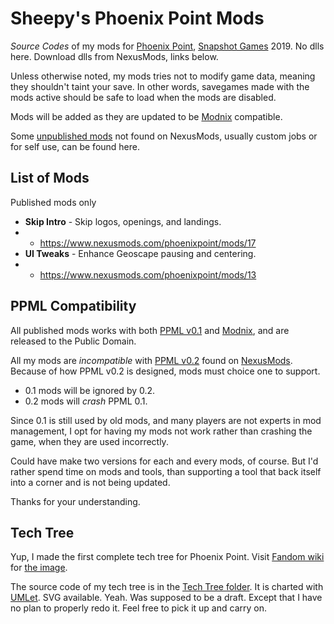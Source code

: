 # Sheepy's Phoenix Point Mods

*Source Codes* of my mods for [Phoenix Point](https://phoenixpoint.info/), [Snapshot Games](http://www.snapshotgames.com/) 2019.
No dlls here.
Download dlls from NexusMods, links below.

Unless otherwise noted, my mods tries not to modify game data,
meaning they shouldn't taint your save.
In other words, savegames made with the mods active should be safe to load when the mods are disabled.

Mods will be added as they are updated to be [Modnix](https://github.com/Sheep-y/Modnix) compatible.

Some [unpublished mods](https://github.com/Sheep-y/PhoenixPt-Mods/tree/master/Unpublished) not found on NexusMods,
usually custom jobs or for self use, can be found here.

## List of Mods

Published mods only 

* **Skip Intro** - Skip logos, openings, and landings.
* * https://www.nexusmods.com/phoenixpoint/mods/17
* **UI Tweaks** - Enhance Geoscape pausing and centering.
* * https://www.nexusmods.com/phoenixpoint/mods/13

## PPML Compatibility

All published mods works with both [PPML v0.1](https://github.com/RealityMachina/PhoenixPointModInjector/#readme) and [Modnix](https://github.com/Sheep-y/Modnix),
and are released to the Public Domain.

All my mods are *incompatible* with [PPML v0.2](https://github.com/Ijwu/PhoenixPointModLoader/#readme) found on [NexusMods](https://www.nexusmods.com/phoenixpoint/mods/38).
Because of how PPML v0.2 is designed, mods must choice one to support.

* 0.1 mods will be ignored by 0.2.
* 0.2 mods will *crash* PPML 0.1.

Since 0.1 is still used by old mods, and many players are not experts in mod management,
I opt for having my mods not work rather than crashing the game, when they are used incorrectly.

Could have make two versions for each and every mods, of course.
But I'd rather spend time on mods and tools, than supporting a tool that back itself into a corner and is not being updated.

Thanks for your understanding.

## Tech Tree

Yup, I made the first complete tech tree for Phoenix Point.
Visit [Fandom wiki](https://phoenixpoint.fandom.com/) for [the image](https://phoenixpoint.fandom.com/wiki/File:Sheepy_Tech_Tree.gif).

The source code of my tech tree is in the [Tech Tree folder](https://github.com/Sheep-y/PhoenixPt-Mods/tree/master/TechTree).
It is charted with [UMLet](https://www.umlet.com/). SVG available.
Yeah.
Was supposed to be a draft.
Except that I have no plan to properly redo it.
Feel free to pick it up and carry on.